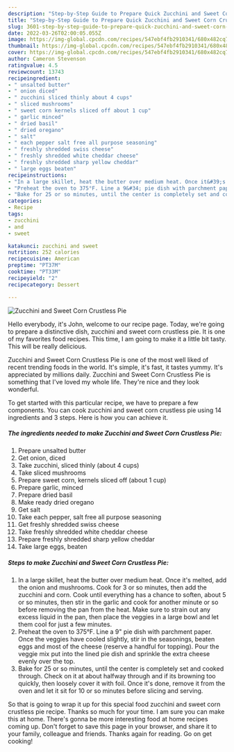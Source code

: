 ```yaml
---
description: "Step-by-Step Guide to Prepare Quick Zucchini and Sweet Corn Crustless Pie"
title: "Step-by-Step Guide to Prepare Quick Zucchini and Sweet Corn Crustless Pie"
slug: 3601-step-by-step-guide-to-prepare-quick-zucchini-and-sweet-corn-crustless-pie
date: 2022-03-26T02:00:05.055Z
image: https://img-global.cpcdn.com/recipes/547ebf4fb2910341/680x482cq70/zucchini-and-sweet-corn-crustless-pie-recipe-main-photo.jpg
thumbnail: https://img-global.cpcdn.com/recipes/547ebf4fb2910341/680x482cq70/zucchini-and-sweet-corn-crustless-pie-recipe-main-photo.jpg
cover: https://img-global.cpcdn.com/recipes/547ebf4fb2910341/680x482cq70/zucchini-and-sweet-corn-crustless-pie-recipe-main-photo.jpg
author: Cameron Stevenson
ratingvalue: 4.5
reviewcount: 13743
recipeingredient:
- " unsalted butter"
- " onion diced"
- " zucchini sliced thinly about 4 cups"
- " sliced mushrooms"
- " sweet corn kernels sliced off about 1 cup"
- " garlic minced"
- " dried basil"
- " dried oregano"
- " salt"
- " each pepper salt free all purpose seasoning"
- " freshly shredded swiss cheese"
- " freshly shredded white cheddar cheese"
- " freshly shredded sharp yellow cheddar"
- " large eggs beaten"
recipeinstructions:
- "In a large skillet, heat the butter over medium heat. Once it&#39;s melted, add the onion and mushrooms. Cook for 3 or so minutes, then add the zucchini and corn. Cook until everything has a chance to soften, about 5 or so minutes, then stir in the garlic and cook for another minute or so before removing the pan from the heat. Make sure to strain out any excess liquid in the pan, then place the veggies in a large bowl and let them cool for just a few minutes."
- "Preheat the oven to 375°F. Line a 9&#34; pie dish with parchment paper. Once the veggies have cooled slightly, stir in the seasonings, beaten eggs and most of the cheese (reserve a handful for topping). Pour the veggie mix put into the lined pie dish and sprinkle the extra cheese evenly over the top."
- "Bake for 25 or so minutes, until the center is completely set and cooked through. Check on it at about halfway through and if its browning too quickly, then loosely cover it with foil. Once it&#39;s done, remove it from the oven and let it sit for 10 or so minutes before slicing and serving."
categories:
- Recipe
tags:
- zucchini
- and
- sweet

katakunci: zucchini and sweet 
nutrition: 252 calories
recipecuisine: American
preptime: "PT37M"
cooktime: "PT33M"
recipeyield: "2"
recipecategory: Dessert

---
```



![Zucchini and Sweet Corn Crustless Pie](https://img-global.cpcdn.com/recipes/547ebf4fb2910341/680x482cq70/zucchini-and-sweet-corn-crustless-pie-recipe-main-photo.jpg)

Hello everybody, it's John, welcome to our recipe page. Today, we're going to prepare a distinctive dish, zucchini and sweet corn crustless pie. It is one of my favorites food recipes. This time, I am going to make it a little bit tasty. This will be really delicious.

Zucchini and Sweet Corn Crustless Pie is one of the most well liked of recent trending foods in the world. It's simple, it's fast, it tastes yummy. It's appreciated by millions daily. Zucchini and Sweet Corn Crustless Pie is something that I've loved my whole life. They're nice and they look wonderful.




To get started with this particular recipe, we have to prepare a few components. You can cook zucchini and sweet corn crustless pie using 14 ingredients and 3 steps. Here is how you can achieve it.

<!--inarticleads1-->

##### The ingredients needed to make Zucchini and Sweet Corn Crustless Pie:

1. Prepare  unsalted butter
1. Get  onion, diced
1. Take  zucchini, sliced thinly (about 4 cups)
1. Take  sliced mushrooms
1. Prepare  sweet corn, kernels sliced off (about 1 cup)
1. Prepare  garlic, minced
1. Prepare  dried basil
1. Make ready  dried oregano
1. Get  salt
1. Take  each pepper, salt free all purpose seasoning
1. Get  freshly shredded swiss cheese
1. Take  freshly shredded white cheddar cheese
1. Prepare  freshly shredded sharp yellow cheddar
1. Take  large eggs, beaten




<!--inarticleads2-->

##### Steps to make Zucchini and Sweet Corn Crustless Pie:

1. In a large skillet, heat the butter over medium heat. Once it&#39;s melted, add the onion and mushrooms. Cook for 3 or so minutes, then add the zucchini and corn. Cook until everything has a chance to soften, about 5 or so minutes, then stir in the garlic and cook for another minute or so before removing the pan from the heat. Make sure to strain out any excess liquid in the pan, then place the veggies in a large bowl and let them cool for just a few minutes.
1. Preheat the oven to 375°F. Line a 9&#34; pie dish with parchment paper. Once the veggies have cooled slightly, stir in the seasonings, beaten eggs and most of the cheese (reserve a handful for topping). Pour the veggie mix put into the lined pie dish and sprinkle the extra cheese evenly over the top.
1. Bake for 25 or so minutes, until the center is completely set and cooked through. Check on it at about halfway through and if its browning too quickly, then loosely cover it with foil. Once it&#39;s done, remove it from the oven and let it sit for 10 or so minutes before slicing and serving.




So that is going to wrap it up for this special food zucchini and sweet corn crustless pie recipe. Thanks so much for your time. I am sure you can make this at home. There's gonna be more interesting food at home recipes coming up. Don't forget to save this page in your browser, and share it to your family, colleague and friends. Thanks again for reading. Go on get cooking!
